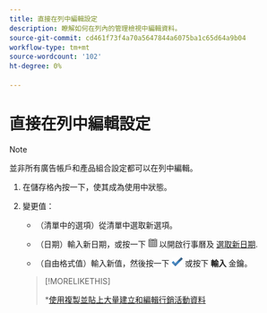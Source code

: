```yaml
---
title: 直接在列中編輯設定
description: 瞭解如何在列內的管理檢視中編輯資料。
source-git-commit: cd461f73f4a70a5647844a6075ba1c65d64a9b04
workflow-type: tm+mt
source-wordcount: '102'
ht-degree: 0%

---
```


# 直接在列中編輯設定

>[!NOTE]
>
>並非所有廣告帳戶和產品組合設定都可以在列中編輯。

1. 在儲存格內按一下，使其成為使用中狀態。

1. 變更值：

   * （清單中的選項）從清單中選取新選項。

   * （日期）輸入新日期，或按一下 ![行事曆](/help/search-social-commerce/assets/calendar.png "行事曆") 以開啟行事曆及 [選取新日期](/help/search-social-commerce/common-tasks/navigation-editing-selection/calendar.md).

   * （自由格式值）輸入新值，然後按一下 ![儲存](/help/search-social-commerce/assets/select.png "儲存") 或按下 **輸入** 金鑰。
   >[!MORELIKETHIS]
   >
   >*[使用複製並貼上大量建立和編輯行銷活動資料](/help/search-social-commerce/campaign-management/campaigns/copy-paste.md)
